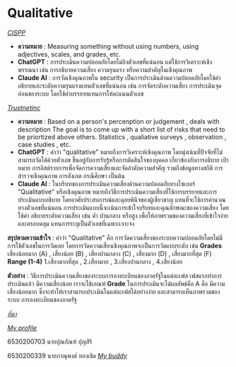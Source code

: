 # Qualitative 
  *[CISPP](https://www.isc2.org/certifications/cissp/cissp-student-glossary#q)*
  - **ความหมาย**              : Measuring something without using numbers, using adjectives, scales, and grades, etc.
  - **ChatGPT**               : การประเมินความปลอดภัยโดยไม่อิงตัวเลขที่แน่นอน แต่ใช้การวิเคราะห์เชิงพรรณนา เช่น การอธิบายความเสี่ยง ความรุนแรง หรือความสำคัญในเชิงคุณภาพ
  - **Claude AI**             : การวัดเชิงคุณภาพใน security เป็นการประเมินด้านความปลอดภัยโดยใช้คำอธิบายและระดับความรุนแรงแทนตัวเลขที่แน่นอน เช่น การจัดระดับความเสี่ยง                                                 การประเมินจุดอ่อนของระบบ โดยใช้คำบรรยายแทนการให้คะแนนตัวเลข
    
  *[Trustnetinc](https://trustnetinc.com/qualitative-vs-quantitative/)*
  - **ความหมาย**              : Based on a person's percenption or judgement , deals with description
                            The goal is to come up with a short list of risks that need to be priortized above others.
                            Statistics , qualiative surveys , observation , case studies , etc.
  - **ChatGPT**               : คำว่า "qualitative" หมายถึงการวิเคราะห์เชิงคุณภาพ โดยมุ่งเน้นที่ปัจจัยที่ไม่สามารถวัดได้ด้วยตัวเลข ขึ้นอยู่กับการรับรู้หรือการตัดสินใจของบุคคล เกี่ยวข้องกับการอธิบาย                                  เป้าหมาย การลิสต์รายการเพื่อจัดการความเสี่ยงและจัดลำดับความสำคัญ รวมถึงข้อมูลทางสถิติ การสำรวจเชิงคุณภาพ การสังเกต กรณีศึกษา เป็นต้น
  - **Claude AI**            : ในบริบทของการประเมินความเสี่ยงด้านความปลอดภัยทางไซเบอร์ "Qualitative" หรือเชิงคุณภาพ หมายถึงวิธีการประเมินความเสี่ยงที่ใช้การบรรยายและการประเมินแบบอธิบาย                                โดยอาศัยประสบการณ์และดุลยพินิจของผู้เชี่ยวชาญ แทนที่จะใช้การคำนวณทางตัวเลขที่แน่นอน การประเมินแบบนี้จะเน้นการเข้าใจบริบทและคุณลักษณะของความเสี่ยง โดยใช้คำ                                 อธิบายระดับความเสี่ยง เช่น ต่ำ ปานกลาง หรือสูง เพื่อให้ภาพรวมของความเสี่ยงที่เข้าใจง่ายและครอบคลุม แทนการระบุเป็นตัวเลขที่เฉพาะเจาะจง
  
**สรุปตามความเข้าใจ**       : คำว่า "Qualitative" คือ การวัดความเสี่ยงของระบบความปลอดภัยโดยไม่มีการใช้ตัวเลขในการวัดเลย โดยการวัดความเสี่ยงเชิงคุณภาพจะเป็นการวัดแบบระดับ 
                            เช่น 
                            **Grades** 
                              เสี่ยงน้อยมาก (A) , เสี่ยงน้อย (B) , เสี่ยงปานกลาง (C) , เสี่ยงมาก (D) , เสี่ยงมากที่สุด (F)  
                            **Range (1-4)** 
                              1.เสี่ยงมากที่สุด , 2.เสี่ยงมาก , 3.เสี่ยงปานกลาง , 4.เสี่ยงน้อย

                              
**ตัวอย่าง**                  : วิธีการประเมินความเสี่ยงของระบบการลงทะเบียนของภาครัฐในแต่ละเฟส เฟสแรกทำการประเมินแล้ว มีความเสี่ยงน้อย 
                             เราจะใช้เกณฑ์ **Grade** ในการประเมินจะได้ผลลัพธ์คือ A คือ มีความเสี่ยงน้อยมาก ซึ่งจะทำให้เราสามารถประเมินในแต่ละเฟสได้อย่างง่าย และสามารถเห็นภาพรวมของระบบ                                การลงทะเบียนของภาครัฐ
   


*[ที่มา](https://www.isc2.org/certifications/cissp/cissp-student-glossary#q)*

*[My profile](https://qlerdev.github.io/)*

6530200703 นายปุณกัณฑ์ ปุญสิริ 

6530200339 นายภาณุพงศ์ ทองเชิด *[My buddy](https://6530200339.github.io/qualitative)*
